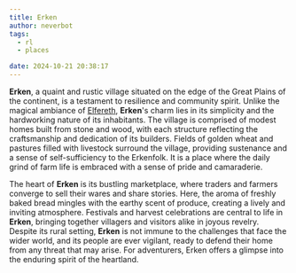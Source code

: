 ```yaml
---
title: Erken
author: neverbot
tags:
  - rl
  - places

date: 2024-10-21 20:38:17
---
```


**Erken**, a quaint and rustic village situated on the edge of the Great Plains of the continent, is a testament to resilience and community spirit. Unlike the magical ambiance of [Elfereth](../elfereth/), **Erken**'s charm lies in its simplicity and the hardworking nature of its inhabitants. The village is comprised of modest homes built from stone and wood, with each structure reflecting the craftsmanship and dedication of its builders. Fields of golden wheat and pastures filled with livestock surround the village, providing sustenance and a sense of self-sufficiency to the Erkenfolk. It is a place where the daily grind of farm life is embraced with a sense of pride and camaraderie.

The heart of **Erken** is its bustling marketplace, where traders and farmers converge to sell their wares and share stories. Here, the aroma of freshly baked bread mingles with the earthy scent of produce, creating a lively and inviting atmosphere. Festivals and harvest celebrations are central to life in **Erken**, bringing together villagers and visitors alike in joyous revelry. Despite its rural setting, **Erken** is not immune to the challenges that face the wider world, and its people are ever vigilant, ready to defend their home from any threat that may arise. For adventurers, Erken offers a glimpse into the enduring spirit of the heartland.